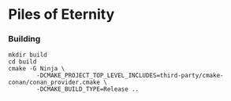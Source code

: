 # Piles of Eternity

### Building
```
mkdir build
cd build
cmake -G Ninja \
        -DCMAKE_PROJECT_TOP_LEVEL_INCLUDES=third-party/cmake-conan/conan_provider.cmake \
        -DCMAKE_BUILD_TYPE=Release ..
```